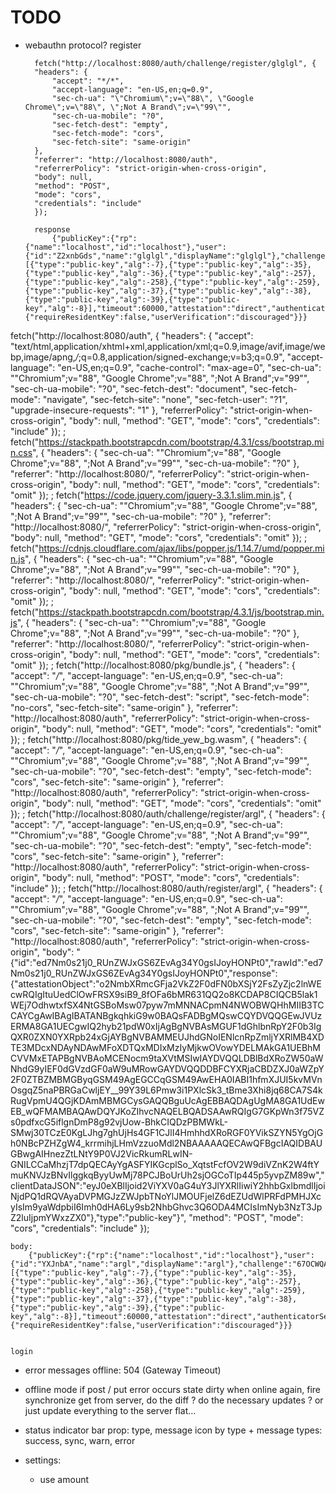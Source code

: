 # TODO

-   webauthn
    protocol?
    register

          fetch("http://localhost:8080/auth/challenge/register/glglgl", {
          "headers": {
              "accept": "*/*",
              "accept-language": "en-US,en;q=0.9",
              "sec-ch-ua": "\"Chromium\";v=\"88\", \"Google Chrome\";v=\"88\", \";Not A Brand\";v=\"99\"",
              "sec-ch-ua-mobile": "?0",
              "sec-fetch-dest": "empty",
              "sec-fetch-mode": "cors",
              "sec-fetch-site": "same-origin"
          },
          "referrer": "http://localhost:8080/auth",
          "referrerPolicy": "strict-origin-when-cross-origin",
          "body": null,
          "method": "POST",
          "mode": "cors",
          "credentials": "include"
          });

          response
              {"publicKey":{"rp":{"name":"localhost","id":"localhost"},"user":{"id":"Z2xnbGds","name":"glglgl","displayName":"glglgl"},"challenge":"feuTvtalieYJCLjHSUlcHXD_DqvMvdJHPyb7EXN9D9w","pubKeyCredParams":[{"type":"public-key","alg":-7},{"type":"public-key","alg":-35},{"type":"public-key","alg":-36},{"type":"public-key","alg":-257},{"type":"public-key","alg":-258},{"type":"public-key","alg":-259},{"type":"public-key","alg":-37},{"type":"public-key","alg":-38},{"type":"public-key","alg":-39},{"type":"public-key","alg":-8}],"timeout":60000,"attestation":"direct","authenticatorSelection":{"requireResidentKey":false,"userVerification":"discouraged"}}}

fetch("http://localhost:8080/auth", {
"headers": {
"accept": "text/html,application/xhtml+xml,application/xml;q=0.9,image/avif,image/webp,image/apng,_/_;q=0.8,application/signed-exchange;v=b3;q=0.9",
"accept-language": "en-US,en;q=0.9",
"cache-control": "max-age=0",
"sec-ch-ua": "\"Chromium\";v=\"88\", \"Google Chrome\";v=\"88\", \";Not A Brand\";v=\"99\"",
"sec-ch-ua-mobile": "?0",
"sec-fetch-dest": "document",
"sec-fetch-mode": "navigate",
"sec-fetch-site": "none",
"sec-fetch-user": "?1",
"upgrade-insecure-requests": "1"
},
"referrerPolicy": "strict-origin-when-cross-origin",
"body": null,
"method": "GET",
"mode": "cors",
"credentials": "include"
}); ;
fetch("https://stackpath.bootstrapcdn.com/bootstrap/4.3.1/css/bootstrap.min.css", {
"headers": {
"sec-ch-ua": "\"Chromium\";v=\"88\", \"Google Chrome\";v=\"88\", \";Not A Brand\";v=\"99\"",
"sec-ch-ua-mobile": "?0"
},
"referrer": "http://localhost:8080/",
"referrerPolicy": "strict-origin-when-cross-origin",
"body": null,
"method": "GET",
"mode": "cors",
"credentials": "omit"
}); ;
fetch("https://code.jquery.com/jquery-3.3.1.slim.min.js", {
"headers": {
"sec-ch-ua": "\"Chromium\";v=\"88\", \"Google Chrome\";v=\"88\", \";Not A Brand\";v=\"99\"",
"sec-ch-ua-mobile": "?0"
},
"referrer": "http://localhost:8080/",
"referrerPolicy": "strict-origin-when-cross-origin",
"body": null,
"method": "GET",
"mode": "cors",
"credentials": "omit"
}); ;
fetch("https://cdnjs.cloudflare.com/ajax/libs/popper.js/1.14.7/umd/popper.min.js", {
"headers": {
"sec-ch-ua": "\"Chromium\";v=\"88\", \"Google Chrome\";v=\"88\", \";Not A Brand\";v=\"99\"",
"sec-ch-ua-mobile": "?0"
},
"referrer": "http://localhost:8080/",
"referrerPolicy": "strict-origin-when-cross-origin",
"body": null,
"method": "GET",
"mode": "cors",
"credentials": "omit"
}); ;
fetch("https://stackpath.bootstrapcdn.com/bootstrap/4.3.1/js/bootstrap.min.js", {
"headers": {
"sec-ch-ua": "\"Chromium\";v=\"88\", \"Google Chrome\";v=\"88\", \";Not A Brand\";v=\"99\"",
"sec-ch-ua-mobile": "?0"
},
"referrer": "http://localhost:8080/",
"referrerPolicy": "strict-origin-when-cross-origin",
"body": null,
"method": "GET",
"mode": "cors",
"credentials": "omit"
}); ;
fetch("http://localhost:8080/pkg/bundle.js", {
"headers": {
"accept": "_/_",
"accept-language": "en-US,en;q=0.9",
"sec-ch-ua": "\"Chromium\";v=\"88\", \"Google Chrome\";v=\"88\", \";Not A Brand\";v=\"99\"",
"sec-ch-ua-mobile": "?0",
"sec-fetch-dest": "script",
"sec-fetch-mode": "no-cors",
"sec-fetch-site": "same-origin"
},
"referrer": "http://localhost:8080/auth",
"referrerPolicy": "strict-origin-when-cross-origin",
"body": null,
"method": "GET",
"mode": "cors",
"credentials": "omit"
}); ;
fetch("http://localhost:8080/pkg/tide_yew_bg.wasm", {
"headers": {
"accept": "_/_",
"accept-language": "en-US,en;q=0.9",
"sec-ch-ua": "\"Chromium\";v=\"88\", \"Google Chrome\";v=\"88\", \";Not A Brand\";v=\"99\"",
"sec-ch-ua-mobile": "?0",
"sec-fetch-dest": "empty",
"sec-fetch-mode": "cors",
"sec-fetch-site": "same-origin"
},
"referrer": "http://localhost:8080/auth",
"referrerPolicy": "strict-origin-when-cross-origin",
"body": null,
"method": "GET",
"mode": "cors",
"credentials": "omit"
}); ;
fetch("http://localhost:8080/auth/challenge/register/argl", {
"headers": {
"accept": "_/_",
"accept-language": "en-US,en;q=0.9",
"sec-ch-ua": "\"Chromium\";v=\"88\", \"Google Chrome\";v=\"88\", \";Not A Brand\";v=\"99\"",
"sec-ch-ua-mobile": "?0",
"sec-fetch-dest": "empty",
"sec-fetch-mode": "cors",
"sec-fetch-site": "same-origin"
},
"referrer": "http://localhost:8080/auth",
"referrerPolicy": "strict-origin-when-cross-origin",
"body": null,
"method": "POST",
"mode": "cors",
"credentials": "include"
}); ;
fetch("http://localhost:8080/auth/register/argl", {
"headers": {
"accept": "_/_",
"accept-language": "en-US,en;q=0.9",
"sec-ch-ua": "\"Chromium\";v=\"88\", \"Google Chrome\";v=\"88\", \";Not A Brand\";v=\"99\"",
"sec-ch-ua-mobile": "?0",
"sec-fetch-dest": "empty",
"sec-fetch-mode": "cors",
"sec-fetch-site": "same-origin"
},
"referrer": "http://localhost:8080/auth",
"referrerPolicy": "strict-origin-when-cross-origin",
"body": "{\"id\":\"ed7Nm0s21j0_RUnZWJxGS6ZEvAg34Y0gsIJoyHONPt0\",\"rawId\":\"ed7Nm0s21j0_RUnZWJxGS6ZEvAg34Y0gsIJoyHONPt0\",\"response\":{\"attestationObject\":\"o2NmbXRmcGFja2VkZ2F0dFN0bXSjY2FsZyZjc2lnWEcwRQIgItuUedClOwFRSX9siB9_8fOFa6bMR631QQ2o8KCDAP8CIQCB5lak1WEj7OdhwtxfSX4NtGSBoMsw07pyw7mMNNACpmN4NWOBWQHhMIIB3TCCAYCgAwIBAgIBATANBgkqhkiG9w0BAQsFADBgMQswCQYDVQQGEwJVUzERMA8GA1UECgwIQ2hyb21pdW0xIjAgBgNVBAsMGUF1dGhlbnRpY2F0b3IgQXR0ZXN0YXRpb24xGjAYBgNVBAMMEUJhdGNoIENlcnRpZmljYXRlMB4XDTE3MDcxNDAyNDAwMFoXDTQxMDIxMzIyMjkwOVowYDELMAkGA1UEBhMCVVMxETAPBgNVBAoMCENocm9taXVtMSIwIAYDVQQLDBlBdXRoZW50aWNhdG9yIEF0dGVzdGF0aW9uMRowGAYDVQQDDBFCYXRjaCBDZXJ0aWZpY2F0ZTBZMBMGByqGSM49AgEGCCqGSM49AwEHA0IABI1hfmXJUI5kvMVnOsgqZ5naPBRGaCwljEY\_\_99Y39L6Pmw3i1PXlcSk3_tBme3Xhi8jq68CA7S4kRugVpmU4QGjKDAmMBMGCysGAQQBguUcAgEBBAQDAgUgMA8GA1UdEwEB_wQFMAMBAQAwDQYJKoZIhvcNAQELBQADSAAwRQIgG7GKpWn3f75VZs0pdfxcG5iflgnDmP8g92vjUow-BhkCIQDzPBMWkL-SMwj30TCzE0KgLJhg7ghUjHs4GF1CJlI4HmhhdXRoRGF0YVikSZYN5YgOjGh0NBcPZHZgW4_krrmihjLHmVzzuoMdl2NBAAAAAQECAwQFBgcIAQIDBAUGBwgAIHnezZtLNtY9P0VJ2VicRkumRLwIN-GNILCCaMhzjT7dpQECAyYgASFYIKGcplSo_XqtstFcfOV2W9diVZnK2W4ftYmuKNVJzBNvIlggkqByyUwMj78PCJBoUrUh2sjOGCoTIp445p5yvpZM89w\",\"clientDataJSON\":\"eyJ0eXBlIjoid2ViYXV0aG4uY3JlYXRlIiwiY2hhbGxlbmdlIjoiNjdPQ1dRQVAyaDVPMGJzZWJpbTNoYlJMOUFjelZ6dEZUdWlPRFdPMHJXcyIsIm9yaWdpbiI6Imh0dHA6Ly9sb2NhbGhvc3Q6ODA4MCIsImNyb3NzT3JpZ2luIjpmYWxzZX0\"},\"type\":\"public-key\"}",
"method": "POST",
"mode": "cors",
"credentials": "include"
});

    body:
        {"publicKey":{"rp":{"name":"localhost","id":"localhost"},"user":{"id":"YXJnbA","name":"argl","displayName":"argl"},"challenge":"67OCWQAP2h5O0bsebim3hbRL9AczVztFTuiODWO0rWs","pubKeyCredParams":[{"type":"public-key","alg":-7},{"type":"public-key","alg":-35},{"type":"public-key","alg":-36},{"type":"public-key","alg":-257},{"type":"public-key","alg":-258},{"type":"public-key","alg":-259},{"type":"public-key","alg":-37},{"type":"public-key","alg":-38},{"type":"public-key","alg":-39},{"type":"public-key","alg":-8}],"timeout":60000,"attestation":"direct","authenticatorSelection":{"requireResidentKey":false,"userVerification":"discouraged"}}}


    login

-   error messages
    offline:
    504 (Gateway Timeout)

-   offline mode
    if post / put error occurs
    state dirty
    when online again, fire synchronize
    get from server, do the diff ?
    do the necessary updates ?
    or just update everything to the server flat...

-   status indicator bar
    prop: type, message
    icon by type + message
    types: success, sync, warn, error

-   settings:
    -   use amount
